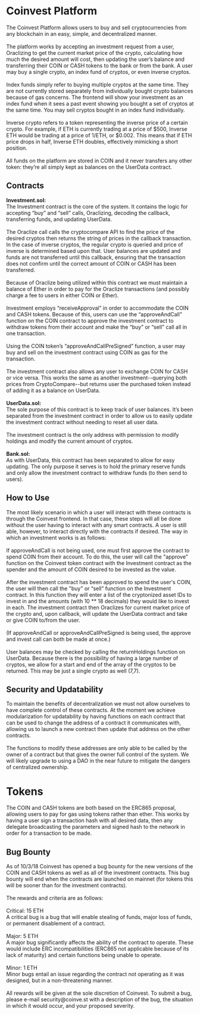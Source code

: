 <h1>Coinvest Platform</h1>
The Coinvest Platform allows users to buy and sell cryptocurrencies from any blockchain in an easy, simple, and decentralized manner. 
<br>
<br>
The platform works by accepting an investment request from a user, Oraclizing to get the current market price of the crypto, calculating how much the desired amount will cost, then updating the user’s balance and transferring their COIN or CASH tokens to the bank or from the bank. A user may buy a single crypto, an index fund of cryptos, or even inverse cryptos.
<br>
<br>
Index funds simply refer to buying multiple cryptos at the same time. They are not currently stored separately from individually bought crypto balances because of gas concerns. The frontend will show your investment as an index fund when it sees a past event showing you bought a set of cryptos at the same time. You may sell cryptos bought in an index fund individually.
<br>
<br>
Inverse crypto refers to a token representing the inverse price of a certain crypto. For example, if ETH is currently trading at a price of $500, Inverse ETH would be trading at a price of 1/ETH, or $0.002. This means that if ETH price drops in half, Inverse ETH doubles, effectively mimicking a short position. 
<br>
<br>
All funds on the platform are stored in COIN and it never transfers any other token: they’re all simply kept as balances on the UserData contract. 
<br>
<h2>Contracts</h2>
<b>Investment.sol:</b>
<br>
The Investment contract is the core of the system. It contains the logic for accepting “buy” and “sell” calls, Oraclizing, decoding the callback, transferring funds, and updating UserData.
<br>
<br>
The Oraclize call calls the cryptocompare API to find the price of the desired cryptos then returns the string of prices in the callback transaction. In the case of inverse cryptos, the regular crypto is queried and price of inverse is determined based upon that. User balances are updated and funds are not transferred until this callback, ensuring that the transaction does not confirm until the correct amount of COIN or CASH has been transferred.
<br>
<br>
Because of Oraclize being utilized within this contract we must maintain a balance of Ether in order to pay for the Oraclize transactions (and possibly charge a fee to users in either COIN or Ether).
<br>
<br>
Investment employs “receiveApproval” in order to accommodate the COIN and CASH tokens. Because of this, users can use the “approveAndCall” function on the COIN contract to approve the investment contract to withdraw tokens from their account and make the “buy” or “sell” call all in one transaction. 
<br>
<br>
Using the COIN token’s “approveAndCallPreSigned” function, a user may buy and sell on the investment contract using COIN as gas for the transaction. 
<br>
<br>
The investment contract also allows any user to exchange COIN for CASH or vice versa. This works the same as another investment--querying both prices from CryptoCompare--but returns user the purchased token instead of adding it as a balance on UserData.
<br>
<br>
<b>UserData.sol:</b>
<br>
The sole purpose of this contract is to keep track of user balances. It’s been separated from the investment contract in order to allow us to easily update the investment contract without needing to reset all user data.
<br>
<br>
The investment contract is the only address with permission to modify holdings and modify the current amount of cryptos.
<br>
<br>
<b>Bank.sol:</b>
<br>
As with UserData, this contract has been separated to allow for easy updating. The only purpose it serves is to hold the primary reserve funds and only allow the investment contract to withdraw funds (to then send to users). 
<br>
<h2>How to Use</h2>
The most likely scenario in which a user will interact with these contracts is through the Coinvest frontend. In that case, these steps will all be done without the user having to interact with any smart contracts. A user is still able, however, to interact directly with the contracts if desired. The way in which an investment works is as follows: 
<br>
<br>
If approveAndCall is not being used, one must first approve the contract to spend COIN from their account. To do this, the user will call the "approve" function on the Coinvest token contract with the Investment contract as the spender and the amount of COIN desired to be invested as the value. 
<br>
<br>
After the investment contract has been approved to spend the user's COIN, the user will then call the "buy" or “sell” function on the Investment contract. In this function they will enter a list of the cryptonized asset IDs to invest in and the amounts (with 10 ** 18 decimals) they would like to invest in each. The investment contract then Oraclizes for current market price of the crypto and, upon callback, will update the UserData contract and take or give COIN to/from the user.
<br>
<br>
(If approveAndCall or approveAndCallPreSigned is being used, the approve and invest call can both be made at once.) 
<br>
<br>
User balances may be checked by calling the returnHoldings function on UserData. Because there is the possibility of having a large number of cryptos, we allow for a start and end of the array of the cryptos to be returned. This may be just a single crypto as well (7,7). 
<br>
<h2>Security and Updatability</h2>
To maintain the benefits of decentralization we must not allow ourselves to have complete control of these contracts. At the moment we achieve modularization for updatability by having functions on each contract that can be used to change the address of a contract it communicates with, allowing us to launch a new contract then update that address on the other contracts. 
<br>
<br>
The functions to modify these addresses are only able to be called by the owner of a contract but that gives the owner full control of the system. We will likely upgrade to using a DAO in the near future to mitigate the dangers of centralized ownership.
<br>
<h1>Tokens</h1>
The COIN and CASH tokens are both based on the ERC865 proposal, allowing users to pay for gas using tokens rather than ether. This works by having a user sign a transaction hash with all desired data, then any delegate broadcasting the parameters and signed hash to the network in order for a transaction to be made.
<br>
<h2>Bug Bounty</h2>
As of 10/3/18 Coinvest has opened a bug bounty for the new versions of the COIN and CASH tokens as well as all of the investment contracts. This bug bounty will end when the contracts are launched on mainnet (for tokens this will be sooner than for the investment contracts).
<br>
<br>
The rewards and criteria are as follows:
<br>
<br>
Critical: 15 ETH
<br>
A critical bug is a bug that will enable stealing of funds, major loss of funds, or permanent disablement of a contract.
<br>
<br>
Major: 5 ETH
<br>
A major bug significantly affects the ability of the contract to operate. These would include ERC incompatibilities (ERC865 not applicable because of its lack of maturity) and certain functions being unable to operate.
<br>
<br>
Minor: 1 ETH
<br>
Minor bugs entail an issue regarding the contract not operating as it was designed, but in a non-threatening manner.
<br>
<br>
All rewards will be given at the sole discretion of Coinvest. To submit a bug, please e-mail security@coinve.st with a description of the bug, the situation in which it would occur, and your proposed severity.


